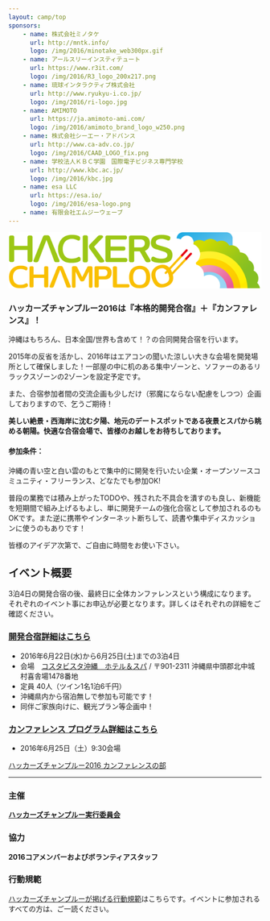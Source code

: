 ```yaml
---
layout: camp/top
sponsors:
    - name: 株式会社ミノタケ
      url: http://mntk.info/
      logo: /img/2016/minotake_web300px.gif
    - name: アールスリーインスティテュート
      url: https://www.r3it.com/
      logo: /img/2016/R3_logo_200x217.png
    - name: 琉球インタラクティブ株式会社
      url: http://www.ryukyu-i.co.jp/
      logo: /img/2016/ri-logo.jpg
    - name: AMIMOTO
      url: https://ja.amimoto-ami.com/
      logo: /img/2016/amimoto_brand_logo_w250.png
    - name: 株式会社シーエー・アドバンス
      url: http://www.ca-adv.co.jp/
      logo: /img/2016/CAAD_LOGO_fix.png
    - name: 学校法人ＫＢＣ学園　国際電子ビジネス専門学校
      url: http://www.kbc.ac.jp/
      logo: /img/2016/kbc.jpg
    - name: esa LLC
      url: https://esa.io/
      logo: /img/2016/esa-logo.png
    - name: 有限会社エムジーウェーブ
---
```



![ハッカーズチャンプルー](/img/logo/banner.png)

### ハッカーズチャンプルー2016は『本格的開発合宿』＋『カンファレンス』！


沖縄はもちろん、日本全国/世界も含めて！？の合同開発合宿を行います。

2015年の反省を活かし、2016年はエアコンの聞いた涼しい大きな会場を開発場所として確保しました！一部屋の中に机のある集中ゾーンと、ソファーのあるリラックスゾーンの2ゾーンを設定予定です。

また、合宿参加者間の交流企画も少しだけ（邪魔にならない配慮をしつつ）企画しておりますので、乞うご期待！


**美しい絶景・西海岸に沈む夕陽、地元のデートスポットである夜景とスパから眺める朝陽。快適な合宿会場で、皆様のお越しをお待ちしております。**

#### 参加条件：

沖縄の青い空と白い雲のもとで集中的に開発を行いたい企業・オープンソースコミュニティ・フリーランス、どなたでも参加OK!

普段の業務では積み上がったTODOや、残された不具合を潰すのも良し、新機能を短期間で組み上げるもよし、単に開発チームの強化合宿として参加されるのもOKです。また逆に携帯やインターネット断ちして、読書や集中ディスカッションに使うのもありです！

皆様のアイデア次第で、ご自由に時間をお使い下さい。

## イベント概要

3泊4日の開発合宿の後、最終日に全体カンファレンスという構成になります。それぞれのイベント事にお申込が必要となります。詳しくはそれぞれの詳細をご確認ください。

### [開発合宿詳細はこちら](/2016/camp.html)

* 2016年6月22日(水)から6月25日(土)までの3泊4日
* 会場　[コスタビスタ沖縄　ホテル＆スパ](http://www.costavista.jp/) / 〒901-2311 沖縄県中頭郡北中城村喜舎場1478番地
* 定員 40人（ツイン1名1泊6千円）
* 沖縄県内から宿泊無しで参加も可能です！
* 同伴ご家族向けに、観光プラン等企画中！


### [カンファレンス プログラム詳細はこちら](/2016/program.html)

* 2016年6月25日（土）9:30会場

<a class="doorkeeper-registration-widget" href="https://hackers-champloo.doorkeeper.jp/events/42325">ハッカーズチャンプルー2016 カンファレンスの部</a><script src="https://widgets.doorkeeper.jp/w/widget.js"></script>


---

### 主催

**[ハッカーズチャンプルー実行委員会](/about.html)**

### 協力

**2016コアメンバーおよびボランティアスタッフ**

### 行動規範

[ハッカーズチャンプルーが掲げる行動規範](/policy.html)はこちらです。イベントに参加されるすべての方は、ご一読ください。

